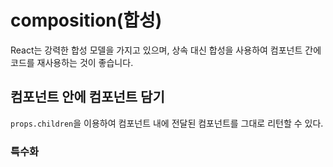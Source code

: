 # composition(합성)

React는 강력한 합성 모델을 가지고 있으며, 상속 대신 합성을 사용하여 컴포넌트 간에 코드를 재사용하는 것이 좋습니다.

## 컴포넌트 안에 컴포넌트 담기

`props.children`을 이용하여 컴포넌트 내에 전달된 컴포넌트를 그대로 리턴할 수 있다.

### 특수화


